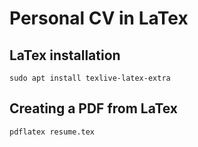 # Personal CV in LaTex
## LaTex installation
`sudo apt install texlive-latex-extra`
## Creating a PDF from LaTex
`pdflatex resume.tex`
